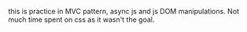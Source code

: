 this is practice in MVC pattern, async js and js DOM manipulations. Not much time spent on css as it wasn't the goal.
